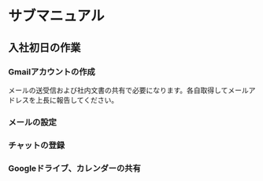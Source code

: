 # サブマニュアル
## 入社初日の作業
### Gmailアカウントの作成
メールの送受信および社内文書の共有で必要になります。各自取得してメールアドレスを上長に報告してください。
### メールの設定
### チャットの登録
### Googleドライブ、カレンダーの共有